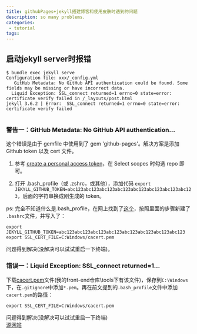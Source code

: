 ```yaml
---
title: githubPages+jekyll搭建博客和使用皮肤时遇到的问题
description: so many problems.
categories:
 - tutorial
tags:
---
```



## 启动jekyll server时报错

```
$ bundle exec jekyll serve
Configuration file: xxx/_config.yml
   GitHub Metadata: No GitHub API authentication could be found. Some fields may be missing or have incorrect data.
  Liquid Exception: SSL_connect returned=1 errno=0 state=error: certificate verify failed in /_layouts/post.html
jekyll 3.6.2 | Error:  SSL_connect returned=1 errno=0 state=error: certificate verify failed


```

### 警告一：GitHub Metadata: No GitHub API authentication...

这个错误是由于 gemfile 中使用到了 gem 'github-pages'。解决方案是添加 Github token 以及 cert 文件。

1. 参考 [create a personal access token](https://help.github.com/articles/creating-a-personal-access-token-for-the-command-line/)，在 Select scopes 时勾选 repo 即可。

2. 打开 .bash_profile（或 .zshrc，或其他），添加代码 `export JEKYLL_GITHUB_TOKEN=abc123abc123abc123abc123abc123abc123abc123abc123`，后面的字符串换成刚生成的 token。

ps: 完全不知道什么是.bash_profile，在网上找到了[这个](https://superuser.com/questions/602872/how-do-i-modify-my-git-bash-profile-in-windows)，按照里面的步骤新建了 `.bashrc`文件，并写入了：

```
export JEKYLL_GITHUB_TOKEN=abc123abc123abc123abc123abc123abc123abc123abc123 
export SSL_CERT_FILE=C:Windows/cacert.pem

```

问题得到解决(没解决可以试试重启一下终端)。

### 错误一：Liquid Exception: SSL_connect returned=1...

下载[cacert.pem](http://curl.haxx.se/ca/cacert.pem)文件(我的front-end仓库\tools下有该文件)，保存到`C:\Windows`下，在`.gitignore`中添加`*.pem`。再在前文提到的`.bash_profile`文件中添加`cacert.pem`的路径：

```
export SSL_CERT_FILE=C:Windows/cacert.pem

```

问题得到解决(没解决可以试试重启一下终端)   
[源网站](http://ibloodline.com/articles/2018/01/05/update-blog.html)





